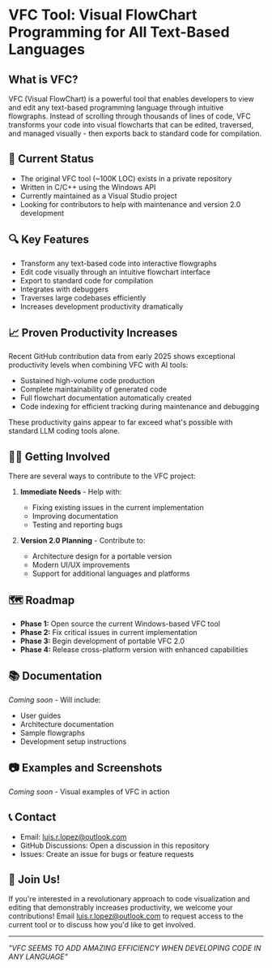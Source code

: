 
# VFC Tool: Visual FlowChart Programming for All Text-Based Languages

## What is VFC?
VFC (Visual FlowChart) is a powerful tool that enables developers to view and edit any text-based programming language through intuitive flowgraphs. Instead of scrolling through thousands of lines of code, VFC transforms your code into visual flowcharts that can be edited, traversed, and managed visually - then exports back to standard code for compilation.

## 🚀 Current Status
- The original VFC tool (~100K LOC) exists in a private repository
- Written in C/C++ using the Windows API
- Currently maintained as a Visual Studio project
- Looking for contributors to help with maintenance and version 2.0 development

## 🔍 Key Features
- Transform any text-based code into interactive flowgraphs
- Edit code visually through an intuitive flowchart interface
- Export to standard code for compilation
- Integrates with debuggers
- Traverses large codebases efficiently
- Increases development productivity dramatically

## 📈 Proven Productivity Increases
Recent GitHub contribution data from early 2025 shows exceptional productivity levels when combining VFC with AI tools:
- Sustained high-volume code production
- Complete maintainability of generated code
- Full flowchart documentation automatically created
- Code indexing for efficient tracking during maintenance and debugging

These productivity gains appear to far exceed what's possible with standard LLM coding tools alone.

## 👨‍💻 Getting Involved
There are several ways to contribute to the VFC project:

1. **Immediate Needs** - Help with:
   - Fixing existing issues in the current implementation
   - Improving documentation
   - Testing and reporting bugs

2. **Version 2.0 Planning** - Contribute to:
   - Architecture design for a portable version
   - Modern UI/UX improvements
   - Support for additional languages and platforms

## 🗺️ Roadmap
- **Phase 1:** Open source the current Windows-based VFC tool
- **Phase 2:** Fix critical issues in current implementation
- **Phase 3:** Begin development of portable VFC 2.0
- **Phase 4:** Release cross-platform version with enhanced capabilities

## 📚 Documentation
*Coming soon* - Will include:
- User guides
- Architecture documentation
- Sample flowgraphs
- Development setup instructions

## 📷 Examples and Screenshots
*Coming soon* - Visual examples of VFC in action

## 📞 Contact
- Email: luis.r.lopez@outlook.com
- GitHub Discussions: Open a discussion in this repository
- Issues: Create an issue for bugs or feature requests

## 🤝 Join Us!
If you're interested in a revolutionary approach to code visualization and editing that demonstrably increases productivity, we welcome your contributions! Email luis.r.lopez@outlook.com to request access to the current tool or to discuss how you'd like to get involved.

---

*"VFC SEEMS TO ADD AMAZING EFFICIENCY WHEN DEVELOPING CODE IN ANY LANGUAGE"*
```

